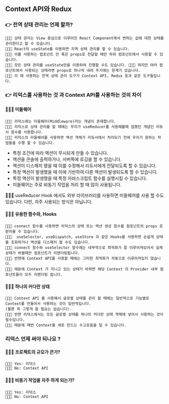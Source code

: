 ## Context API와 Redux

### 👉 전역 상태 관리는 언제 할까?

    👩🏻‍🎤 상태 관리는 View 중심으로 이루어진 React Component에서 변하는 값에 대한 상태를 관리한다고 할 수 있습니다.
    👩🏻‍🎤 React의 useState를 이용하면 지역 상태 관리를 할 수 있습니다. 
    👩🏻‍🎤 이를 사용하는 컴포넌트 안 혹은 props로 전달할 때만 하위 컴포넌트에서 사용할 수 있습니다.
    👩🏻‍🎤 모든 상태 관리를 useState만을 이용하여 진행할 수도 있습니다. 👩🏻‍🎤 하지만 여러 컴포넌트에서 사용되는 상태라면 props로 하나씩 내려 주기에는 한계가 있습니다.
    👩🏻‍🎤 이 때 사용하는 전역 상태 관리 도구가 Context API, Redux 등과 같은 도구들입니다.

### 👉 리덕스를 사용하는 것 과 Context API를 사용하는 것의 차이

#### 🧑🏻‍🎤 미들웨어
    👩🏻‍🎤 리덕스에는 미들웨어(Middleware)라는 개념이 존재합니다.
    👩🏻‍🎤 리덕스로 상태 관리를 할 때에는 우리가 useReducer를 사용해볼때 접했던 개념인 리듀서 함수를 사용합니다. 
    👩🏻‍🎤 리덕스의 미들웨어를 사용하면 액션 객체가 리듀서에서 처리되기 전에 우리가 원하는 작업들을 수행 할 수 있습니다. 

- 특정 조건에 따라 액션이 무시되게 만들 수 있습니다.
- 액션을 콘솔에 출력하거나, 서버쪽에 로깅을 할 수 있습니다.
- 액션이 디스패치 됐을 때 이를 수정해서 리듀서에게 전달되도록 할 수 있습니다.
- 특정 액션이 발생했을 때 이에 기반하여 다른 액션이 발생되도록 할 수 있습니다.
- 특정 액션이 발생했을 때 특정 자바스크립트 함수를 실행시킬 수 있습니다.
- 미들웨어는 주로 비동기 작업을 처리 할 때 많이 사용됩니다.

👩🏻‍🏫 useReducer Hook 에서도 외부 라이브러리를 사용하면 미들웨어를 사용 할 수도 있습니다. 다만, 자주 사용되는 방식은 아닙니다.

#### 🧑🏻‍🎤 유용한 함수와, Hooks
    👩🏻‍🎤 connect 함수를 사용하면 리덕스의 상태 또는 액션 생성 함수를 컴포넌트의 props 로 받아올 수 있습니다.
    👩🏻‍🎤  useSelector, useDispatch, useStore 과 같은 Hooks를 사용하면 손쉽게 상태를 조회하거나 액션을 디스패치 할 수도 있습니다.
    👩🏻‍🎤 connect 함수와 useSelector 함수에는 내부적으로 최적화가 잘 이루어져있어서 실제 상태가 바뀔때만 컴포넌트가 리렌더링됩니다. 
    👩🏻‍🎤 반면에 Context API를 사용할 때에는 그러한 최적화가 자동으로 이루어져있지 않습니다.
    👩🏻‍🎤 때문에 Context 가 지니고 있는 상태가 바뀌면 해당 Context 의 Provider 내부 컴포넌트들이 모두 리렌더링 됩니다.

#### 🧑🏻‍🎤 하나의 커다란 상태
    👩🏻‍🎤 Context API 를 사용해서 글로벌 상태를 관리 할 때에는 일반적으로 기능별로 Context를 만들어서 사용하는 것이 일반적입니다.
    (물론 꼭 그렇게 할 필요는 없습니다). 
    👩🏻‍🎤 반면 리덕스에서는 모든 글로벌 상태를 하나의 커다란 상태 객체에 넣어서 사용하는 것이 필수입니다. 
    👩🏻‍🎤 때문에 매번 Context를 새로 만드는 수고로움을 덜 수 있습니다.


### 리덕스 언제 써야 되나요 ?

#### 🧑🏻‍🎤 프로젝트의 규모가 큰가?

    👩🏻‍🎤 Yes: 리덕스
    👨🏿‍🎤 No: Context API

#### 🧑🏻‍🎤 비동기 작업을 자주 하게 되는가?

    
    👩🏻‍🎤 Yes: 리덕스
    👨🏿‍🎤 No: Context API